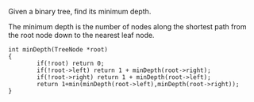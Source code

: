 Given a binary tree, find its minimum depth.

The minimum depth is the number of nodes along the shortest path from the root node down to the nearest leaf node.


```
int minDepth(TreeNode *root)
{
        if(!root) return 0;
        if(!root->left) return 1 + minDepth(root->right);
        if(!root->right) return 1 + minDepth(root->left);
        return 1+min(minDepth(root->left),minDepth(root->right));
}
```
